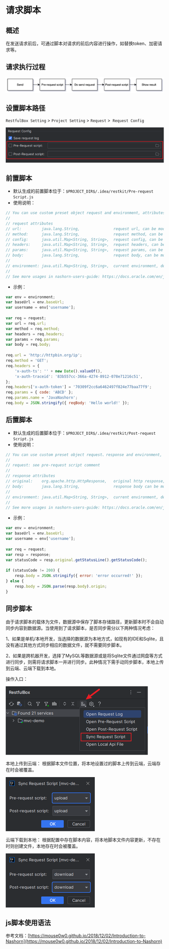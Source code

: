# 请求脚本

## 概述

在发送请求前后，可通过脚本对请求的前后内容进行操作，如替换token、加密请求等。


## 请求执行过程

![](vx_images/285512115245332.png)

## 设置脚本路径

`RestfulBox Setting` > `Project Setting` > `Request` >` Request Config`

![](vx_images/81540020253607.png)

## 前置脚本

-  默认生成的前置脚本位于：`$PROJECT_DIR$/.idea/restkit/Pre-request Script.js` 
-  使用说明： 

```javascript
// You can use custom preset object request and environment, attributes are:
//
// request attributes
// url:         java.lang.String,               request url, can be modified by pre-request script.
// method:      java.lang.String,               request method, can be modified by pre-request script.
// config:      java.util.Map<String, String>,  request config, can be modified by pre-request script.
// headers:     java.util.Map<String, String>,  request headers, can be modified by pre-request script.
// params:      java.util.Map<String, String>,  request params, can be modified by pre-request script.
// body:        java.lang.String,               request body, can be modified by pre-request script.
//
// environment: java.util.Map<String, String>,  current environment, defined in the Environment setting, readonly.
//
// See more usages in nashorn-users-guide: https://docs.oracle.com/en/java/javase/12/nashorn/nashorn-users-guide.pdf
```

- 示例：

```javascript
var env = environment;
var baseUrl = env.baseUrl;
var username = env['username'];

var req = request;
var url = req.url;
var method = req.method;
var headers = req.headers;
var params = req.params;
var body = req.body;

req.url = 'http://httpbin.org/ip';
req.method = 'GET';
req.headers = {
    'x-auth-ts': '' + new Date().valueOf(),
    'x-auth-traceid': '83b557cc-366a-4274-8912-078e71216c51',
};
req.headers['x-auth-token'] = '70309f2cc6a6462497f824e77baa77f9';
req.params = { code: 'ABCD' };
req.params.name = 'JavaNashorn';
req.body = JSON.stringify({ reqBody: 'Hello world!' });
```

## 后置脚本

-  默认生成的后置脚本位于：`$PROJECT_DIR$/.idea/restkit/Post-request Script.js` 
-  使用说明： 

```javascript
// You can use custom preset object request、response and environment, attributes are:
//
// request: see pre-request script comment
//
// response attributes
// original:    org.apache.http.HttpResponse,   original http response, from http-client 4.4.
// body:        java.lang.String,               response body can be modified by post-request script.
//
// environment: java.util.Map<String, String>,  current environment, defined in the Environment setting, readonly.
//
// See more usages in nashorn-users-guide: https://docs.oracle.com/en/java/javase/12/nashorn/nashorn-users-guide.pdf
```

- 示例：

```javascript
var env = environment;
var baseUrl = env.baseUrl;
var username = env['username'];

var req = request;
var resp = response;
var statusCode = resp.original.getStatusLine().getStatusCode();

if (statusCode != 200) {
    resp.body = JSON.stringify({ error: 'error occurred!' });
} else {
    resp.body = JSON.parse(resp.body).origin;
}
```

## 同步脚本

由于请求脚本的载体为文件，数据源中保存了脚本存储路径，更新脚本时不会自动同步内容到数据源。当使用到了请求脚本，是否同步需分以下两种情况考虑：

1、如果是单机/本地开发，当选择的数据源为本地方式，如现有的IDE和Sqlite，且没有通过其他方式同步相应的数据文件，就不需要同步脚本。

2、如果是跨机器开发，选择了MySQL等数据源或是将Sqlite文件通过网盘等方式进行同步，则需将请求脚本一并进行同步。此种情况下需手动同步脚本，本地上传到云端、云端下载到本地。

操作入口：

![](vx_images/284482820247153.png)

本地上传到云端：
根据脚本文件位置，将本地设置过的脚本上传到云端，云端存在时会被覆盖。

![](vx_images/411612820240287.png)

云端下载到本地：
根据配置中存在脚本内容，将本地脚本文件内容更新，不存在时则创建文件，本地存在时会被覆盖。

![](vx_images/547852820230817.png)

## js脚本使用语法

参考文档：[https://mouse0w0.github.io/2018/12/02/Introduction-to-Nashorn](https://mouse0w0.github.io/2018/12/02/Introduction-to-Nashorn)
